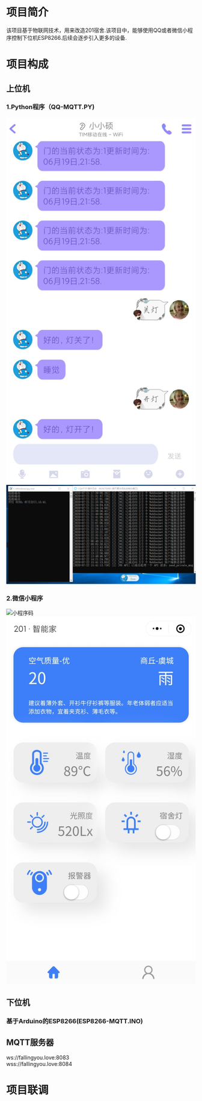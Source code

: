 # 项目简介
该项目基于物联网技术，用来改造201宿舍.该项目中，能够使用QQ或者微信小程序控制下位机ESP8266.后续会逐步引入更多的设备.
# 项目构成
## 上位机
### 1.Python程序（QQ-MQTT.PY)
![QQ界面](https://github.com/Anuo-shuo/201_IOT/blob/master/qq.jpg)  
![Python运行结果](https://github.com/Anuo-shuo/201_IOT/blob/master/py-run.png)
### 2.微信小程序
![小程序码](https://github.com/Anuo-shuo/201_IOT/blob/master/weapp-id.png)  
![小程序界面](https://github.com/Anuo-shuo/201_IOT/blob/master/weapp.jpg)
## 下位机
### 基于Arduino的ESP8266(ESP8266-MQTT.INO)
## MQTT服务器
ws://fallingyou.love:8083  
wss://fallingyou.love:8084
# 项目联调
